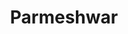 ---
layout: page_store
id: 11
title: Parmeshwar
details: 
contributors: 
 - shubhamc
facebookurl: https://www.facebook.com/media/set/?set=a.728442137291491.1073741844.525602730908767&type=3
permalink: /store/11
image: 11.png
---